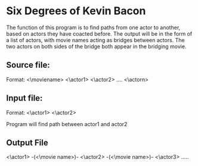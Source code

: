 # Six Degrees of Kevin Bacon

The function of this program is to find paths from one actor to another, based on actors they have coacted before. The output will be in the form of a list of actors, with movie names acting as bridges between actors. The two actors on both sides of the bridge both appear in the bridging movie.

## Source file:
Format: <\moviename\> <\actor1\> <\actor2\> .... <\actorn\>

## Input file:
Format: <\actor1> <\actor2>

Program will find path between actor1 and actor2

## Output File
<\actor1> -(<\movie name>)- <\actor2> -(<\movie name>)- <\actor3> .....